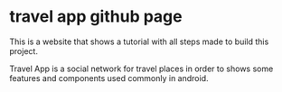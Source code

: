 # travel app github page

This is a website that shows a tutorial with all steps made to build this project.

Travel App is a social network for travel places in order to shows some features and components used commonly in android.
